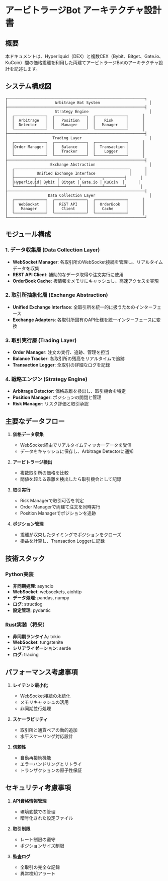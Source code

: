 # アービトラージBot アーキテクチャ設計書

## 概要

本ドキュメントは、Hyperliquid（DEX）と複数CEX（Bybit、Bitget、Gate.io、KuCoin）間の価格乖離を利用した両建てアービトラージBotのアーキテクチャ設計を記述します。

## システム構成図

```
┌─────────────────────────────────────────────────────────────┐
│                     Arbitrage Bot System                      │
├─────────────────────────────────────────────────────────────┤
│                     Strategy Engine                           │
│  ┌──────────────┐  ┌──────────────┐  ┌──────────────┐      │
│  │  Arbitrage   │  │   Position   │  │    Risk      │      │
│  │  Detector    │  │   Manager    │  │   Manager    │      │
│  └──────────────┘  └──────────────┘  └──────────────┘      │
├─────────────────────────────────────────────────────────────┤
│                    Trading Layer                              │
│  ┌──────────────┐  ┌──────────────┐  ┌──────────────┐      │
│  │Order Manager │  │   Balance    │  │  Transaction │      │
│  │              │  │   Tracker    │  │    Logger    │      │
│  └──────────────┘  └──────────────┘  └──────────────┘      │
├─────────────────────────────────────────────────────────────┤
│                   Exchange Abstraction                        │
│  ┌───────────────────────────────────────────────────┐      │
│  │          Unified Exchange Interface               │      │
│  ├─────────┬─────────┬─────────┬─────────┬─────────┤      │
│  │Hyperliquid│ Bybit │ Bitget │ Gate.io │ KuCoin  │      │
│  └─────────┴─────────┴─────────┴─────────┴─────────┘      │
├─────────────────────────────────────────────────────────────┤
│                  Data Collection Layer                        │
│  ┌──────────────┐  ┌──────────────┐  ┌──────────────┐      │
│  │  WebSocket   │  │  REST API    │  │  OrderBook   │      │
│  │   Manager    │  │   Client     │  │   Cache      │      │
│  └──────────────┘  └──────────────┘  └──────────────┘      │
└─────────────────────────────────────────────────────────────┘
```

## モジュール構成

### 1. データ収集層 (Data Collection Layer)

- **WebSocket Manager**: 各取引所のWebSocket接続を管理し、リアルタイムデータを収集
- **REST API Client**: 補助的なデータ取得や注文実行に使用
- **OrderBook Cache**: 板情報をメモリにキャッシュし、高速アクセスを実現

### 2. 取引所抽象化層 (Exchange Abstraction)

- **Unified Exchange Interface**: 全取引所を統一的に扱うためのインターフェース
- **Exchange Adapters**: 各取引所固有のAPI仕様を統一インターフェースに変換

### 3. 取引実行層 (Trading Layer)

- **Order Manager**: 注文の実行、追跡、管理を担当
- **Balance Tracker**: 各取引所の残高をリアルタイムで追跡
- **Transaction Logger**: 全取引の詳細なログを記録

### 4. 戦略エンジン (Strategy Engine)

- **Arbitrage Detector**: 価格乖離を検出し、取引機会を特定
- **Position Manager**: ポジションの開閉と管理
- **Risk Manager**: リスク評価と取引承認

## 主要なデータフロー

1. **価格データ収集**
   - WebSocket経由でリアルタイムティッカーデータを受信
   - データをキャッシュに保存し、Arbitrage Detectorに通知

2. **アービトラージ検出**
   - 複数取引所の価格を比較
   - 閾値を超える乖離を検出したら取引機会として記録

3. **取引実行**
   - Risk Managerで取引可否を判定
   - Order Managerで両建て注文を同時実行
   - Position Managerでポジションを追跡

4. **ポジション管理**
   - 乖離が収束したタイミングでポジションをクローズ
   - 損益を計算し、Transaction Loggerに記録

## 技術スタック

### Python実装
- **非同期処理**: asyncio
- **WebSocket**: websockets, aiohttp
- **データ処理**: pandas, numpy
- **ログ**: structlog
- **設定管理**: pydantic

### Rust実装（将来）
- **非同期ランタイム**: tokio
- **WebSocket**: tungstenite
- **シリアライゼーション**: serde
- **ログ**: tracing

## パフォーマンス考慮事項

1. **レイテンシ最小化**
   - WebSocket接続の永続化
   - メモリキャッシュの活用
   - 非同期並行処理

2. **スケーラビリティ**
   - 取引所と通貨ペアの動的追加
   - 水平スケーリング対応設計

3. **信頼性**
   - 自動再接続機能
   - エラーハンドリングとリトライ
   - トランザクションの原子性保証

## セキュリティ考慮事項

1. **API資格情報管理**
   - 環境変数での管理
   - 暗号化された設定ファイル

2. **取引制限**
   - レート制限の遵守
   - ポジションサイズ制限

3. **監査ログ**
   - 全取引の完全な記録
   - 異常検知アラート